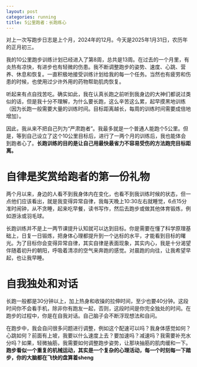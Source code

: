 ```yaml
---
layout: post
categories: running
title: 5公里跑者：长跑练心
---
```


对上一次写跑步日志是上个月，2024年的12月。今天是2025年1月31日，农历年的正月初三。

我的10公里跑步训练计划已经进入了第8周，总共是13周。在过去的一个月里，有炎热有凉快，有进步也有轻微的伤患。我不断调整跑步的姿势、速度、心跳、营养、休息和恢复。一直积极地接受训练计划给我的每一个任务。当然也有疲劳和伤患的时候，也使用过少许外用的药物帮助肌肉恢复。

听起来有点自找苦吃。确实如此，我在认真长跑之前听到我身边的大神们都说过类似的话，但是我十分不理解，为什么要长跑，这么辛苦这么累，起早摸黑地训练（因为长跑一般需要大量的训练时间。目标距离越长，每周的训练时间需要成倍地增加）。

因此，我从来不把自己列为“严肃跑者”。我最多就是一个普通人能跑个5公里。但是，等到自己设立了这个10公里目标后，进行了一两个月的训练后，我也能体会到跑者心了。**长跑训练的目的是让自己用最快最省力不容易受伤的方法跑完目标距离。**

# 自律是奖赏给跑者的第一份礼物

两个月以来，身边的人看不到我身体内在变化，也看不到我训练时候的状态，但一点他们应该看出，就是我变得异常自律，我每天晚上10:30左右就睡觉，6点15分准时闹钟，从不贪睡，起来吃早餐，读书写作，然后去跑步或做其他体育锻炼，例如游泳或羽毛球。

长跑训练并不是上一两节课提升认知就可以达到目标。你是需要在懂了科学原理基础上，日复一日锻炼，把身体心理都提升到一个达标的水平，才能看到目标的曙光。为了目标你会变得异常自律，其实自律是表面现象，其实内心，我是十分渴望伴随着初升的朝阳，呼吸着清凉的空气来奔跑的感觉。对晨跑的向往，让我希望早起，也让我早睡。

# 自我独处和对话

长跑一般都是30分钟以上，加上热身和收操的拉伸时间，至少也要40分钟。这段时间你不会看手机，除非你有跑友一起，否则，这段时间是你完全独处的时间。在跑步的过程中，你是在自我对话。自己脑子会不断浮现想法和自问。

在跑步中，我会自问很多问题进行调整，例如这个配速可以吗？我身体感觉如何？心跳如何？前面有上坡，我要以什么速度上去？要加速吗？减速吗？我需要补充水分吗？如果，轻微抽筋，我需要如何调整跑步姿势，让那块抽筋的肌肉缓和一下。**跑步看似一个重复的机械运动，其实是一个复杂的心理活动，每一个时刻每一下踏步，你的大脑都在飞快的盘算着sheng**
<!--stackedit_data:
eyJoaXN0b3J5IjpbLTc5MjM2MzU2M119
-->